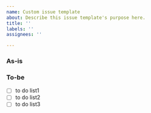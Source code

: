 ```yaml
---
name: Custom issue template
about: Describe this issue template's purpose here.
title: ''
labels: ''
assignees: ''

---
```


### As-is

### To-be
- [ ] to do list1
- [ ] to do list2
- [ ] to do list3
